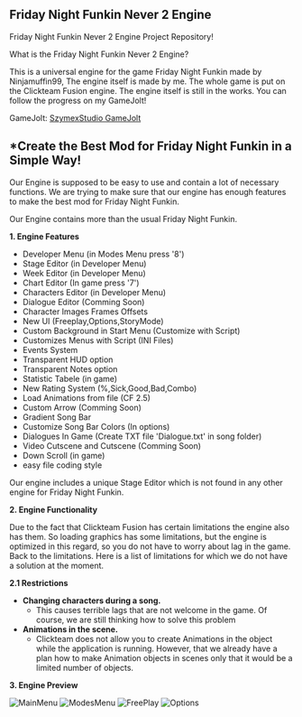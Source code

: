 ## Friday Night Funkin Never 2 Engine
Friday Night Funkin Never 2 Engine Project Repository!

What is the Friday Night Funkin Never 2 Engine?

This is a universal engine for the game Friday Night Funkin made 
by Ninjamuffin99, The engine itself is made by me. The whole game 
is put on the Clickteam Fusion engine. The engine itself is still 
in the works. You can follow the progress on my GameJolt!

GameJolt: [SzymexStudio GameJolt](https://gamejolt.com/invite/SzymexStudio)


## *Create the Best Mod for **Friday Night Funkin** in a Simple Way!

Our Engine is supposed to be easy to use and contain a lot of necessary 
functions. We are trying to make sure that our engine has enough features 
to make the best mod for Friday Night Funkin.

Our Engine contains more than the usual Friday Night Funkin. 

**1. Engine Features**

- Developer Menu (in Modes Menu press '8')
- Stage Editor (in Developer Menu)
- Week Editor (in Developer Menu)
- Chart Editor (In game press '7')
- Characters Editor (in Developer Menu)
- Dialogue Editor (Comming Soon)
- Character Images Frames Offsets
- New UI (Freeplay,Options,StoryMode)
- Custom Background in Start Menu (Customize with Script)
- Customizes Menus with Script (INI Files)
- Events System
- Transparent HUD option
- Transparent Notes option
- Statistic Tabele (in game)
- New Rating System (%,Sick,Good,Bad,Combo)
- Load Animations from file (CF 2.5)
- Custom Arrow (Comming Soon)
- Gradient Song Bar
- Customize Song Bar Colors (In options)
- Dialogues In Game (Create TXT file 'Dialogue.txt' in song folder)
- Video Cutscene and Cutscene (Comming Soon)
- Down Scroll (in game)
- easy file coding style

Our engine includes a unique Stage Editor which is not found in any other engine for Friday Night Funkin.

**2. Engine Functionality**

Due to the fact that Clickteam Fusion has certain limitations the engine also has them. So loading 
graphics has some limitations, but the engine is optimized in this regard, so you do not have to worry 
about lag in the game. Back to the limitations. Here is a list of limitations for which we do not have a 
solution at the moment. 

**2.1 Restrictions**
 - **Changing characters during a song.**
    - This causes terrible lags that are not welcome in the game. Of course, we are still thinking how to solve this problem
 - **Animations in the scene.**
    - Clickteam does not allow you to create Animations in the object while the application is running. However, that we already have a plan how to make Animation  objects in scenes only that it would be a limited number of objects. 

**3. Engine Preview**

![MainMenu](https://user-images.githubusercontent.com/96202764/236612396-90dd024c-aa7f-47ef-b32a-53ebc37668fe.png)
![ModesMenu](https://user-images.githubusercontent.com/96202764/236612526-767f2ab9-6115-4e46-9214-01361a21ffd2.png)
![FreePlay](https://user-images.githubusercontent.com/96202764/236612647-6db162ff-cc33-49e6-a553-de059e497332.png)
![Options](https://user-images.githubusercontent.com/96202764/236613020-105f9330-110f-43a9-a5e2-ba9a084a173e.png)


